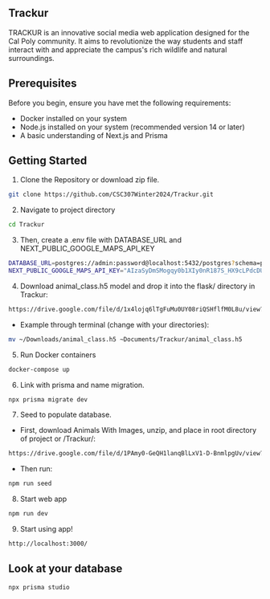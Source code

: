 ## Trackur

TRACKUR is an innovative social media web application designed for the Cal Poly community. It aims to revolutionize the way students and staff interact with and appreciate the campus's rich wildlife and natural surroundings.

## Prerequisites

Before you begin, ensure you have met the following requirements:
- Docker installed on your system
- Node.js installed on your system (recommended version 14 or later)
- A basic understanding of Next.js and Prisma


## Getting Started

1. Clone the Repository or download zip file.

```bash
git clone https://github.com/CSC307Winter2024/Trackur.git
```

2. Navigate to project directory
```bash
cd Trackur
```
3. Then, create a .env file with DATABASE_URL and NEXT_PUBLIC_GOOGLE_MAPS_API_KEY
```bash
DATABASE_URL=postgres://admin:password@localhost:5432/postgres?schema=public
NEXT_PUBLIC_GOOGLE_MAPS_API_KEY="AIzaSyDmSMogqy0b1XIy0nR187S_HX9cLPdcDUw"
```

4. Download animal_class.h5 model and drop it into the flask/ directory in Trackur:
```bash
https://drive.google.com/file/d/1x4lojq6lTgFuMu0UY08riQSHflfM0L8u/view?usp=sharing
```
- Example through terminal (change with your directories):
```bash
mv ~/Downloads/animal_class.h5 ~Documents/Trackur/animal_class.h5
```

5. Run Docker containers
```bash
docker-compose up
```

6. Link with prisma and name migration.
```bash
npx prisma migrate dev
```

7. Seed to populate database.
- First, download Animals With Images, unzip, and place in root directory of project or /Trackur/:
```bash
https://drive.google.com/file/d/1PAmy0-GeQH1lanqBlLxV1-D-BnmlpgUv/view?usp=sharing
```
- Then run:
```bash
npm run seed
```

8. Start web app
```bash
npm run dev
```

9. Start using app!
```bash
http://localhost:3000/
```

## Look at your database

```bash
npx prisma studio
```


